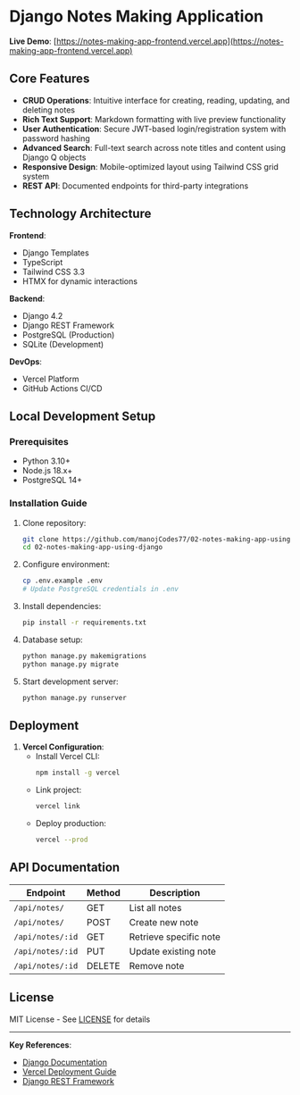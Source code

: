 # Django Notes Making Application  

**Live Demo**: [https://notes-making-app-frontend.vercel.app](https://notes-making-app-frontend.vercel.app)

## Core Features  
- **CRUD Operations**: Intuitive interface for creating, reading, updating, and deleting notes  
- **Rich Text Support**: Markdown formatting with live preview functionality  
- **User Authentication**: Secure JWT-based login/registration system with password hashing  
- **Advanced Search**: Full-text search across note titles and content using Django Q objects  
- **Responsive Design**: Mobile-optimized layout using Tailwind CSS grid system  
- **REST API**: Documented endpoints for third-party integrations  

## Technology Architecture  
**Frontend**:  
- Django Templates  
- TypeScript  
- Tailwind CSS 3.3  
- HTMX for dynamic interactions  

**Backend**:  
- Django 4.2  
- Django REST Framework  
- PostgreSQL (Production)  
- SQLite (Development)  

**DevOps**:  
- Vercel Platform  
- GitHub Actions CI/CD  

## Local Development Setup  

### Prerequisites  
- Python 3.10+  
- Node.js 18.x+  
- PostgreSQL 14+  

### Installation Guide  
1. Clone repository:  
   ```bash
   git clone https://github.com/manojCodes77/02-notes-making-app-using-django.git
   cd 02-notes-making-app-using-django
   ```

2. Configure environment:  
   ```bash
   cp .env.example .env
   # Update PostgreSQL credentials in .env
   ```

3. Install dependencies:  
   ```bash
   pip install -r requirements.txt
   ```

4. Database setup:  
   ```bash
   python manage.py makemigrations
   python manage.py migrate
   ```

5. Start development server:  
   ```bash
   python manage.py runserver
   ```

## Deployment  
1. **Vercel Configuration**:  
   - Install Vercel CLI:  
     ```bash
     npm install -g vercel
     ```
   - Link project:  
     ```bash
     vercel link
     ```
   - Deploy production:  
     ```bash
     vercel --prod
     ```

## API Documentation  
| Endpoint         | Method | Description              |  
|------------------|--------|--------------------------|  
| `/api/notes/`    | GET    | List all notes           |  
| `/api/notes/`    | POST   | Create new note          |  
| `/api/notes/:id` | GET    | Retrieve specific note   |  
| `/api/notes/:id` | PUT    | Update existing note     |  
| `/api/notes/:id` | DELETE | Remove note              |  

## License  
MIT License - See [LICENSE](LICENSE) for details  

---

**Key References**:  
- [Django Documentation](https://docs.djangoproject.com)
- [Vercel Deployment Guide](https://vercel.com/docs)
- [Django REST Framework](https://www.django-rest-framework.org)
